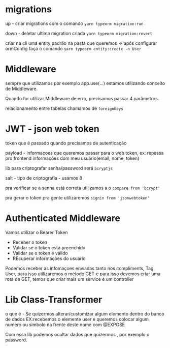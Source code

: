 # migrations

up - criar migrations com o comando ```yarn typeorm migration:run```

down - deletar ultima migration criada ```yarn typeorm migration:revert```

criar na cli uma entity padrão na pasta que queremos => após configurar ormConfig faça o comando ```yarn typeorm entity:create -n User```

# Middleware

sempre que utilizamos por exemplo app.use(...) estamos utilizando conceito de Middleware.


Quando for utilizar Middleware de erro, precisamos passar 4 parâmetros.

relacionamento entre tabelas chamamos de ```foreignKeys```

# JWT - json web token

token que é passado quando precisamos de autenticação

payload - informaçoes que queremos passar para o web token, ex: repassa pro frontend informações dom meu usuário(email, nome, token)

lib para criptografar senha/password será ```bcryptjs```

salt - tipo de criptografia - usamos 8

pra verificar se a senha está correta utilizamos a o ```compare from 'bcrypt'```

pra gerar o token pra gente utilizaremos ```signin from 'jsonwebtoken'```

# Authenticated Middleware

Vamos utilizar o Bearer Token

- Receber o token
- Validar se o token está preenchido
- Validar se o token é válido 
- REcuperar informações do usuário

Podemos receber as infomaçoes enviadas tanto nos compliments, Tag, User, para isso utilizaremos o método GET-e para isso devemos criar uma rota de GET, temos que criar mais um service e um controller

# Lib Class-Transformer

o que é - Se quizermos alterar/customizar algum elemento dentro do banco de dados EX:recebemos o elemente user e queremos colocar algum numero ou simbolo na frente deste nome com @EXPOSE

Com essa lib podemos ocultar dados que quizermos , por exemplo o password.



